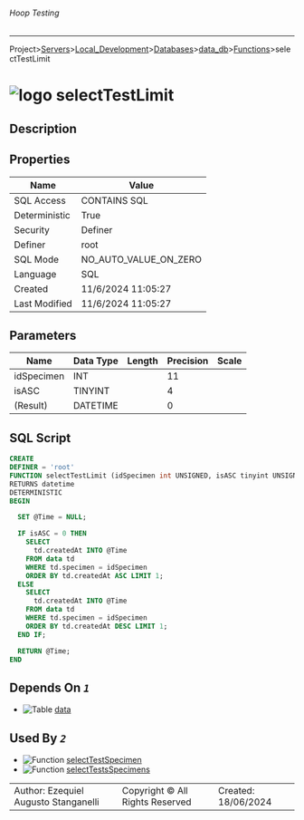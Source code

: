 ###### Hoop Testing
___
Project>[Servers](../../../../Servers.md)>[Local_Development](../../../Local_Development.md)>[Databases](../../Databases.md)>[data_db](../data_db.md)>[Functions](Functions.md)>selectTestLimit


# ![logo](../../../../../Images/function64.svg) selectTestLimit

## <a name="#Description"></a>Description
> 
## <a name="#Properties"></a>Properties
|Name|Value|
|---|---|
|SQL Access|CONTAINS SQL|
|Deterministic|True|
|Security|Definer|
|Definer|root|
|SQL Mode|NO_AUTO_VALUE_ON_ZERO|
|Language|SQL|
|Created|11/6/2024 11:05:27|
|Last Modified|11/6/2024 11:05:27|


## <a name="#Parameters"></a>Parameters
|Name|Data Type|Length|Precision|Scale|
|---|---|---|---|---|
|idSpecimen|INT||11||
|isASC|TINYINT||4||
|(Result)|DATETIME||0||

## <a name="#SqlScript"></a>SQL Script
```SQL
CREATE
DEFINER = 'root'
FUNCTION selectTestLimit (idSpecimen int UNSIGNED, isASC tinyint UNSIGNED)
RETURNS datetime
DETERMINISTIC
BEGIN

  SET @Time = NULL;

  IF isASC = 0 THEN
    SELECT
      td.createdAt INTO @Time
    FROM data td
    WHERE td.specimen = idSpecimen
    ORDER BY td.createdAt ASC LIMIT 1;
  ELSE
    SELECT
      td.createdAt INTO @Time
    FROM data td
    WHERE td.specimen = idSpecimen
    ORDER BY td.createdAt DESC LIMIT 1;
  END IF;

  RETURN @Time;
END
```

## <a name="#DependsOn"></a>Depends On _`1`_
- ![Table](../../../../../Images/table.svg) [data](../Tables/data.md)


## <a name="#UsedBy"></a>Used By _`2`_
- ![Function](../../../../../Images/function.svg) [selectTestSpecimen](selectTestSpecimen.md)
- ![Function](../../../../../Images/function.svg) [selectTestsSpecimens](selectTestsSpecimens.md)


||||
|---|---|---|
|Author: Ezequiel Augusto Stanganelli|Copyright © All Rights Reserved|Created: 18/06/2024|